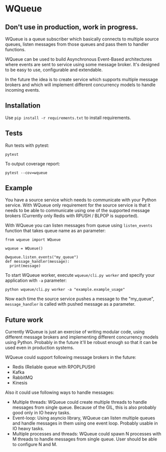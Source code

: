 # WQueue

## Don't use in production, work in progress.

WQueue is a queue subscriber which basically connects to multiple source queues, listen messages from those queues and pass them to handler functions.

WQueue can be used to build Asynchronous Event-Based architectures where events are sent to service using some message broker. It's designed to be easy to use, configurable and extendable.

In the future the idea is to create service which supports multiple message brokers and which will implement different concurrency models to handle incoming events.

## Installation

Use `pip install -r requirements.txt` to install requirements.

## Tests

Run tests with pytest:
```
pytest
```

To output coverage report:
```
pytest --cov=wqueue
```

## Example

You have a source service which needs to communicate with your Python service. With WQueue only requirement for the source service is that it needs to be able to communicate using one of the supported message brokers (Currently only Redis with RPUSH / BLPOP is supported).

With WQueue you can listen messages from queue using `listen_events` function that takes queue name as an parameter:

```
from wqueue import WQueue

wqueue = WQueue()

@wqueue.listen_events("my_queue")
def message_handler(message):
  print(message)
```

To start WQueue worker, execute `wqueue/cli.py worker` and specify your application with `-a` parameter:
```
python wqueue/cli.py worker -a "example.example_usage"
```

Now each time the source service pushes a message to the "my_queue", `message_handler` is called with pushed message as a parameter.

## Future work

Currently WQueue is just an exercise of writing modular code, using different message brokers and implementing different concurrency models using Python. Probably in the future it'll be robust enough so that it can be used even in production systems.

WQueue could support following message brokers in the future:
* Redis (Reliable queue with RPOPLPUSH)
* Kafka
* RabbitMQ
* Kinesis

Also it could use following ways to handle messages:
* Multiple threads: WQueue could create multiple threads to handle messages from single queue. Because of the GIL, this is also probably good only in IO heavy tasks.
* Event-loop: Using asyncio library, WQueue can listen multiple queues and handle messages in them using one event loop. Probably usable in IO heavy tasks.
* Multiple processes and threads: WQueue could spawn N processes with M threads to handle messages from single queue. User should be able to configure N and M.
